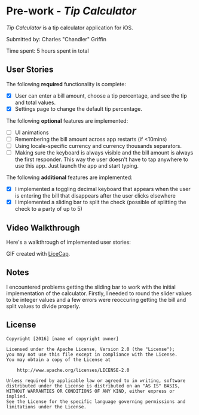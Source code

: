 # Pre-work - *Tip Calculator*

*Tip Calculator* is a tip calculator application for iOS.

Submitted by: Charles "Chandler" Griffin

Time spent: 5 hours spent in total

## User Stories

The following **required** functionality is complete:

* [X] User can enter a bill amount, choose a tip percentage, and see the tip and total values.
* [X] Settings page to change the default tip percentage.

The following **optional** features are implemented:
* [ ] UI animations
* [ ] Remembering the bill amount across app restarts (if <10mins)
* [ ] Using locale-specific currency and currency thousands separators.
* [ ] Making sure the keyboard is always visible and the bill amount is always the first responder. This way the user doesn't have to tap anywhere to use this app. Just launch the app and start typing.

The following **additional** features are implemented:

- [X] I implemented a toggling decimal keyboard that appears when the user is entering the bill that disappears after the user clicks elsewhere
- [X] I implemented a sliding bar to split the check (possible of splitting the check to a party of up to 5)

## Video Walkthrough 

Here's a walkthrough of implemented user stories:



GIF created with [LiceCap](http://www.cockos.com/licecap/).

## Notes

I encountered problems getting the sliding bar to work with the initial implementation of the calculator. Firstly,
I needed to round the slider values to be integer values and a few errors were reoccuring getting the bill and split
values to divide properly.

## License

    Copyright [2016] [name of copyright owner]

    Licensed under the Apache License, Version 2.0 (the "License");
    you may not use this file except in compliance with the License.
    You may obtain a copy of the License at

        http://www.apache.org/licenses/LICENSE-2.0

    Unless required by applicable law or agreed to in writing, software
    distributed under the License is distributed on an "AS IS" BASIS,
    WITHOUT WARRANTIES OR CONDITIONS OF ANY KIND, either express or implied.
    See the License for the specific language governing permissions and
    limitations under the License.
